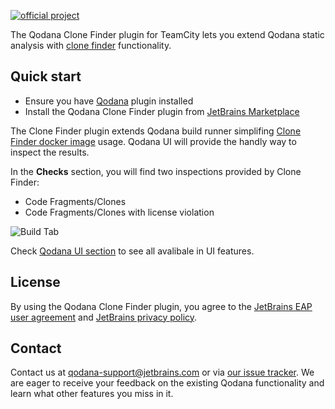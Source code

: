 [//]: # (title: Clone Finder TeamCity Plugin)

[![official project](https://jb.gg/badges/official-flat-square.svg)](https://confluence.jetbrains.com/display/ALL/JetBrains+on+GitHub)

The Qodana Clone Finder plugin for TeamCity lets you extend Qodana static analysis with [clone finder](about-clone-finder.md) functionality.

## Quick start

* Ensure you have [Qodana](qodana-teamcity-plugin.md) plugin installed
* Install the Qodana Clone Finder plugin from [JetBrains Marketplace](https://plugins.jetbrains.com/plugin/15498-qodana)

The Clone Finder plugin extends Qodana build runner simplifing [Clone Finder docker image](clone-finder-docker-readme.md) usage.
Qodana UI will provide the handly way to inspect the results.

In the **Checks** section, you will find two inspections provided by Clone Finder:
* Code Fragments/Clones 
* Code Fragments/Clones with license violation

![Build Tab](tab.png)

Check [Qodana UI section](ui-overview.md) to see all avalibale in UI features.

## License

By using the Qodana Clone Finder plugin, you agree to the [JetBrains EAP user agreement](https://www.jetbrains.com/legal/agreements/user_eap.html) and [JetBrains privacy policy](https://www.jetbrains.com/company/privacy.html).

## Contact

Contact us at [qodana-support@jetbrains.com](mailto:qodana-support@jetbrains.com) or via [our issue tracker](https://youtrack.jetbrains.com/newIssue?project=QD). We are eager to receive your feedback on the existing Qodana functionality and learn what other features you miss in it.
